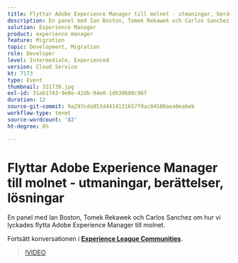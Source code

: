 ```yaml
---
title: Flyttar Adobe Experience Manager till molnet - utmaningar, berättelser, lösningar
description: En panel med Ian Boston, Tomek Rekawek och Carlos Sanchez om hur vi lyckades flytta Adobe Experience Manager till molnet. Den här sessionen skapades som en del av Adobe Developers Live Content Event.
solution: Experience Manager
product: experience manager
feature: Migration
topic: Development, Migration
role: Developer
level: Intermediate, Experienced
version: Cloud Service
kt: 7173
type: Event
thumbnail: 331739.jpg
exl-id: 31ab1743-9e0e-42db-94e0-1d630680c96f
duration: 12
source-git-commit: 9a297cda953d4414131657f9ac84580aea0eabeb
workflow-type: tm+mt
source-wordcount: '82'
ht-degree: 0%

---
```


# Flyttar Adobe Experience Manager till molnet - utmaningar, berättelser, lösningar

En panel med Ian Boston, Tomek Rekawek och Carlos Sanchez om hur vi lyckades flytta Adobe Experience Manager till molnet.

Fortsätt konversationen i **[Experience League Communities](https://adobe.ly/36Yd3v6)**.

>[!VIDEO](https://video.tv.adobe.com/v/331739/?quality=12&learn=on&hidetitle=true)
